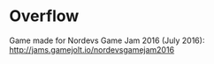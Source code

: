 # Overflow
Game made for Nordevs Game Jam 2016 (July 2016): http://jams.gamejolt.io/nordevsgamejam2016

